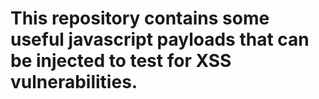 # This repository contains some useful javascript payloads that can be injected to test for XSS vulnerabilities.
